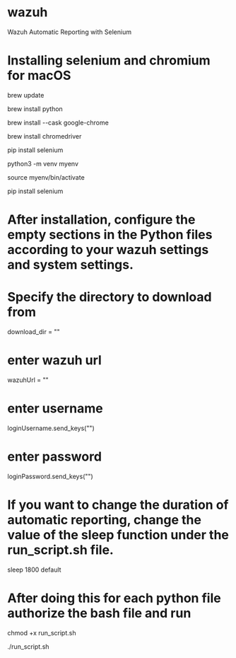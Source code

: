 # wazuh
Wazuh Automatic Reporting with Selenium

# Installing selenium and chromium for macOS

brew update

brew install python

brew install --cask google-chrome

brew install chromedriver

pip install selenium

python3 -m venv myenv

source myenv/bin/activate

pip install selenium

# After installation, configure the empty sections in the Python files according to your wazuh settings and system settings.

# Specify the directory to download from
download_dir = "" 

# enter wazuh url
wazuhUrl = ""

# enter username
loginUsername.send_keys("")

# enter password 
loginPassword.send_keys("")

# If you want to change the duration of automatic reporting, change the value of the sleep function under the run_script.sh file.
sleep 1800 default

# After doing this for each python file authorize the bash file and run
chmod +x run_script.sh

./run_script.sh